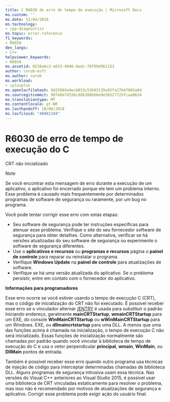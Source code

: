 ```yaml
---
title: C R6030 de erro de tempo de execução | Microsoft Docs
ms.custom: ''
ms.date: 11/04/2016
ms.technology:
- cpp-diagnostics
ms.topic: error-reference
f1_keywords:
- R6030
dev_langs:
- C++
helpviewer_keywords:
- R6030
ms.assetid: 0238a6c3-a033-4046-8adc-f8f99d961153
author: corob-msft
ms.author: corob
ms.workload:
- cplusplus
ms.openlocfilehash: 9d25969a9ecb833c53b93135e65fa27b4f005a0d
ms.sourcegitcommit: 997e6b7d336cddb388bb6e9e56527725fcaa0624
ms.translationtype: MT
ms.contentlocale: pt-BR
ms.lasthandoff: 10/08/2018
ms.locfileid: "48861194"
---
```

# <a name="c-runtime-error-r6030"></a>R6030 de erro de tempo de execução do C

CRT não inicializado

> [!NOTE]
> Se você encontrar esta mensagem de erro durante a execução de um aplicativo, o aplicativo foi encerrado porque ele tem um problema interno. Esse problema é causado mais frequentemente por determinados programas de software de segurança ou raramente, por um bug no programa.
>
> Você pode tentar corrigir esse erro com estas etapas:
>
> - Seu software de segurança pode ter instruções específicas para atenuar esse problema. Verifique o site do seu fornecedor software de segurança para obter detalhes. Como alternativa, verificar se há versões atualizadas do seu software de segurança ou experimente o software de segurança diferentes.
> - Use o **aplicativos e recursos** ou **programas e recursos** página o **painel de controle** para reparar ou reinstalar o programa.
> - Verifique **Windows Update** na **painel de controle** para atualizações de software.
> - Verifique se há uma versão atualizada do aplicativo. Se o problema persistir, entre em contato com o fornecedor do aplicativo.

**Informações para programadores**

Esse erro ocorre se você estiver usando o tempo de execução C (CRT), mas o código de inicialização do CRT não foi executado. É possível receber esse erro se o vinculador alternar [/ENTRY](../../build/reference/entry-entry-point-symbol.md) é usada para substituir o padrão Iniciando endereço, geralmente **mainCRTStartup**, **wmainCRTStartup** para um EXE, do console **WinMainCRTStartup** ou **wWinMainCRTStartup** para um Windows. EXE, ou **dllmaincrtstartup** para uma DLL. A menos que uma das funções acima é chamada na inicialização, o tempo de execução C não será inicializado. Essas funções de inicialização normalmente são chamadas por padrão quando você vincular à biblioteca de tempo de execução do C e usa o vetor perpendicular **principal**, **wmain**, **WinMain**, ou  **DllMain** pontos de entrada.

Também é possível receber esse erro quando outro programa usa técnicas de injeção de código para interceptar determinadas chamadas de biblioteca DLL. Alguns programas de segurança intrusiva usam essa técnica. Nas versões do Visual C++ anteriores ao Visual Studio 2015, é possível usar uma biblioteca de CRT vinculadas estaticamente para resolver o problema, mas isso não é recomendado por motivos de atualizações de segurança e aplicativo. Corrigir esse problema pode exigir ação do usuário final.